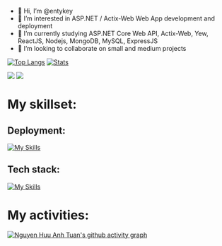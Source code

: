 - 👋 Hi, I’m @entykey
- 👀 I’m interested in ASP.NET / Actix-Web Web App development and deployment
- 🌱 I’m currently studying ASP.NET Core Web API, Actix-Web, Yew, ReactJS, Nodejs, MongoDB, MySQL, ExpressJS
- 💞️ I’m looking to collaborate on small and medium projects

[![Top Langs](https://github-readme-stats.vercel.app/api/top-langs/?username=entykey&layout=donut-vertical&langs_count=18&theme=vision-friendly-dark)](https://github.com/entykey)
[![Stats](https://github-readme-stats.vercel.app/api?username=entykey&show_icons=true&theme=transparent)](https://github.com/entykey)
<div>
    <img align=top src="https://github-readme-stats.vercel.app/api/top-langs/?username=entykey&layout=donut-vertical&langs_count=18&theme=vision-friendly-dark"/>
    <img align=top src="https://github-readme-stats.vercel.app/api?username=entykey&show_icons=true&theme=transparent"/>
<div>

# My skillset:
## Deployment:
[![My Skills](https://skillicons.dev/icons?i=aws,azure,netlify,heroku&perline=6)](https://skillicons.dev)

## Tech stack:
[![My Skills](https://skillicons.dev/icons?i=react,dotnet,mongodb,materialui,bootstrap,cs,codepen,js,ts,nodejs,express&perline=6)](https://skillicons.dev)
<!---
entykey/entykey is a ✨ special ✨ repository because its `README.md` (this file) appears on your GitHub profile.
You can click the Preview link to take a look at your changes.
--->
# My activities:
[![Nguyen Huu Anh Tuan's github activity graph](https://github-readme-activity-graph.cyclic.app/graph?username=entykey&bg_color=fffff0&color=708090&line=24292e&point=24292e&area=true&hide_border=true)](https://github.com/ashutosh00710/github-readme-activity-graph)
